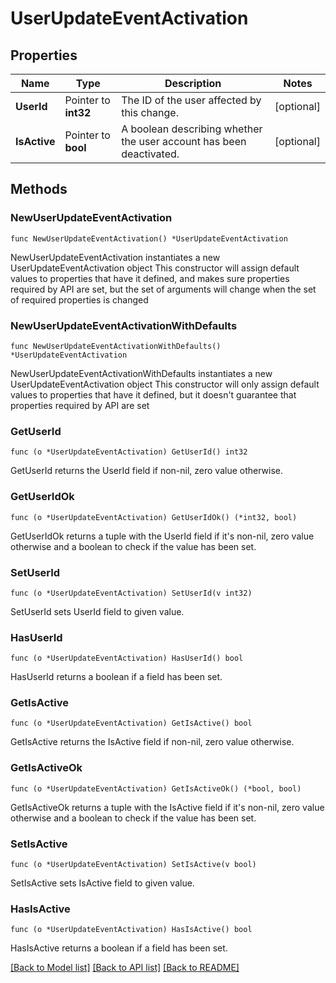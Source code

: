 # UserUpdateEventActivation

## Properties

Name | Type | Description | Notes
------------ | ------------- | ------------- | -------------
**UserId** | Pointer to **int32** | The ID of the user affected by this change.  | [optional] 
**IsActive** | Pointer to **bool** | A boolean describing whether the user account has been deactivated.  | [optional] 

## Methods

### NewUserUpdateEventActivation

`func NewUserUpdateEventActivation() *UserUpdateEventActivation`

NewUserUpdateEventActivation instantiates a new UserUpdateEventActivation object
This constructor will assign default values to properties that have it defined,
and makes sure properties required by API are set, but the set of arguments
will change when the set of required properties is changed

### NewUserUpdateEventActivationWithDefaults

`func NewUserUpdateEventActivationWithDefaults() *UserUpdateEventActivation`

NewUserUpdateEventActivationWithDefaults instantiates a new UserUpdateEventActivation object
This constructor will only assign default values to properties that have it defined,
but it doesn't guarantee that properties required by API are set

### GetUserId

`func (o *UserUpdateEventActivation) GetUserId() int32`

GetUserId returns the UserId field if non-nil, zero value otherwise.

### GetUserIdOk

`func (o *UserUpdateEventActivation) GetUserIdOk() (*int32, bool)`

GetUserIdOk returns a tuple with the UserId field if it's non-nil, zero value otherwise
and a boolean to check if the value has been set.

### SetUserId

`func (o *UserUpdateEventActivation) SetUserId(v int32)`

SetUserId sets UserId field to given value.

### HasUserId

`func (o *UserUpdateEventActivation) HasUserId() bool`

HasUserId returns a boolean if a field has been set.

### GetIsActive

`func (o *UserUpdateEventActivation) GetIsActive() bool`

GetIsActive returns the IsActive field if non-nil, zero value otherwise.

### GetIsActiveOk

`func (o *UserUpdateEventActivation) GetIsActiveOk() (*bool, bool)`

GetIsActiveOk returns a tuple with the IsActive field if it's non-nil, zero value otherwise
and a boolean to check if the value has been set.

### SetIsActive

`func (o *UserUpdateEventActivation) SetIsActive(v bool)`

SetIsActive sets IsActive field to given value.

### HasIsActive

`func (o *UserUpdateEventActivation) HasIsActive() bool`

HasIsActive returns a boolean if a field has been set.


[[Back to Model list]](../README.md#documentation-for-models) [[Back to API list]](../README.md#documentation-for-api-endpoints) [[Back to README]](../README.md)


